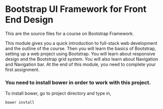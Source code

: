 # Bootstrap UI Framework for Front End Design

This are the source files for a course on Bootstrap Framework.

This module gives you a quick introduction to full-stack web development and the outline of the course. Then you will learn the basics of Bootstrap, setting up a web project using Bootstrap. You will learn about responsive design and the Bootstrap grid system. You will also learn about Navigation and Navigation bar. At the end of this module, you need to complete your first assignment.

### You need to install bower in order to work with this project.
To install bower, go to project directory and type in,

```bower install```


